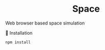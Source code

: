 <h1 align="center">Space</h1>

Web browser based space simulation

🧠 Installation

```
npm install
```
